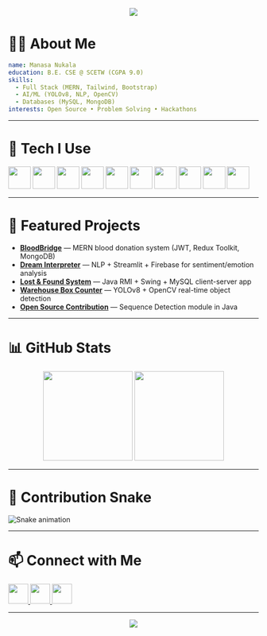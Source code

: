 <!-- Animated Header -->
<p align="center">
  <img src="https://capsule-render.vercel.app/api?text=Hi%20I'm%20Manasa%20Nukala%20👋&animation=fadeIn&type=waving&color=gradient&height=120"/>
</p>

# 👩‍💻 About Me
```yaml
name: Manasa Nukala
education: B.E. CSE @ SCETW (CGPA 9.0)
skills:
  - Full Stack (MERN, Tailwind, Bootstrap)
  - AI/ML (YOLOv8, NLP, OpenCV)
  - Databases (MySQL, MongoDB)
interests: Open Source • Problem Solving • Hackathons
```

---

# 🚀 Tech I Use

<p align="left">
  <img src="https://cdn.jsdelivr.net/gh/devicons/devicon/icons/java/java-original.svg" width="45" height="45"/>
  <img src="https://cdn.jsdelivr.net/gh/devicons/devicon/icons/python/python-original.svg" width="45" height="45"/>
  <img src="https://cdn.jsdelivr.net/gh/devicons/devicon/icons/javascript/javascript-original.svg" width="45" height="45"/>
  <img src="https://cdn.jsdelivr.net/gh/devicons/devicon/icons/react/react-original.svg" width="45" height="45"/>
  <img src="https://cdn.jsdelivr.net/gh/devicons/devicon/icons/nodejs/nodejs-original.svg" width="45" height="45"/>
  <img src="https://cdn.jsdelivr.net/gh/devicons/devicon/icons/express/express-original.svg" width="45" height="45"/>
  <img src="https://cdn.jsdelivr.net/gh/devicons/devicon/icons/mongodb/mongodb-original.svg" width="45" height="45"/>
  <img src="https://cdn.jsdelivr.net/gh/devicons/devicon/icons/mysql/mysql-original.svg" width="45" height="45"/>
  <img src="https://cdn.jsdelivr.net/gh/devicons/devicon/icons/firebase/firebase-plain.svg" width="45" height="45"/>
  <img src="https://cdn.jsdelivr.net/gh/devicons/devicon/icons/vscode/vscode-original.svg" width="45" height="45"/>
</p>

---

# 🌟 Featured Projects

* **[BloodBridge](https://github.com/MANASA-NUKALA/BloodBridge)** — MERN blood donation system (JWT, Redux Toolkit, MongoDB)
* **[Dream Interpreter](https://github.com/MANASA-NUKALA/dream_interpreter)** — NLP + Streamlit + Firebase for sentiment/emotion analysis
* **[Lost & Found System](https://github.com/MANASA-NUKALA/LostAndFoundSystem)** — Java RMI + Swing + MySQL client-server app
* **[Warehouse Box Counter](https://github.com/MANASA-NUKALA/warehouse-box-counter-cv)** — YOLOv8 + OpenCV real-time object detection
* **[Open Source Contribution](https://github.com/Harium/suneidesis/pull/151)** — Sequence Detection module in Java

---

# 📊 GitHub Stats

<p align="center">
  <img src="https://github-readme-stats.vercel.app/api?username=MANASA-NUKALA&show_icons=true&theme=radical" height="180"/>
  <img src="https://github-readme-stats.vercel.app/api/top-langs/?username=MANASA-NUKALA&layout=compact&theme=radical" height="180"/>
</p>

---

# 🐍 Contribution Snake

![Snake animation](https://github.com/MANASA-NUKALA/MANASA-NUKALA/blob/output/github-contribution-grid-snake.svg)

---

# 📫 Connect with Me

<p align="left">
  <a href="https://www.linkedin.com/in/manasa-nukala/">
    <img src="https://cdn-icons-png.flaticon.com/512/174/174857.png" width="40"/>
  </a>
  <a href="mailto:manasanukala11@gmail.com">
    <img src="https://cdn-icons-png.flaticon.com/512/732/732200.png" width="40"/>
  </a>
  <a href="https://github.com/MANASA-NUKALA">
    <img src="https://cdn-icons-png.flaticon.com/512/25/25231.png" width="40"/>
  </a>
</p>

---

<p align="center">
  <img src="https://capsule-render.vercel.app/api?section=footer&type=waving&color=gradient&height=100"/>
</p>
